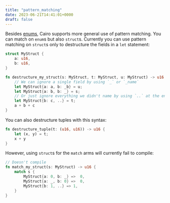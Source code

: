 ```yaml
---
title: "pattern_matching"
date: 2023-06-21T14:41:01+0000
draft: false
---
```


Besides [enums](../enums), Cairo supports more general use of pattern matching. You can match on `enum`s but also `struct`s.
Currently you can use pattern matching on `struct`s only to destructure the fields in a `let` statement:
```rust {.codebox}
struct MyStruct {
    a: u16,
    b: u16,
}

fn destructure_my_struct(s: MyStruct, t: MyStruct, u: MyStruct) -> u16 {
    // We can ignore a single field by using `_` or `_name`
    let MyStruct{a: a, b: _b} = u;
    let MyStruct{a: b, b: _} = s;
    // Or just ignore everything we didn't name by using `..` at the end
    let MyStruct{b: c, ..} = t;
    a + b + c
}
```

You can also destructure tuples with this syntax:
```rust {.codebox}
fn destructure_tuple(t: (u16, u16)) -> u16 {
    let (x, y) = t;
    x + y
}
```

However, using `struct`s for the `match` arms will currently fail to compile:
```rust {.codebox}
// Doesn't compile
fn match_my_struct(s: MyStruct) -> u16 {
    match s {
        MyStruct{a: 0, b: _} =>  0,
        MyStruct{a: _, b: 0} =>  0,
        MyStruct{b: 1, ..} => 1,
    }
}
```
